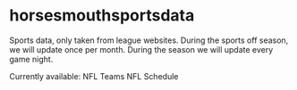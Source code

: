 # horsesmouthsportsdata
Sports data, only taken from league websites.
During the sports off season, we will update once per month.
During the season we will update every game night.

Currently available:
NFL Teams
NFL Schedule
